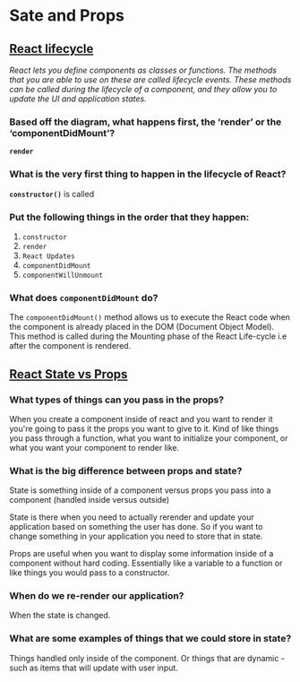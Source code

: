 # Sate and Props

## [React lifecycle](https://medium.com/@joshuablankenshipnola/react-component-lifecycle-events-cb77e670a093)

*React lets you define components as classes or functions. The methods that you are able to use on these are called lifecycle events. These methods can be called during the lifecycle of a component, and they allow you to update the UI and application states.*

### Based off the diagram, what happens first, the ‘render’ or the ‘componentDidMount’?

**`render`**

### What is the very first thing to happen in the lifecycle of React?

**`constructor()`** is called

### Put the following things in the order that they happen:

  1. `constructor`
  2. `render`
  3. `React Updates`
  4. `componentDidMount`
  5. `componentWillUnmount`

### What does `componentDidMount` do?

The `componentDidMount()` method allows us to execute the React code when the component is already placed in the DOM (Document Object Model). This method is called during the Mounting phase of the React Life-cycle i.e after the component is rendered.

## [React State vs Props](https://www.youtube.com/watch?v=IYvD9oBCuJI)

### What types of things can you pass in the props?

When you create a component inside of react and you want to render it you're going to pass it the props you want to give to it. Kind of like things you pass through a function, what you want to initialize your component, or what you want your component to render like.

### What is the big difference between props and state?

State is something inside of a component versus props you pass into a component (handled inside versus outside)

State is there when you need to actually rerender and update your application based on something the user has done. So if you want to change something in your application you need to store that in state.

Props are useful when you want to display some information inside of a component without hard coding. Essentially like a variable to a function or like things you would pass to a constructor.

### When do we re-render our application?

When the state is changed.

### What are some examples of things that we could store in state?

Things handled only inside of the component. Or things that are dynamic - such as items that will update with user input.
